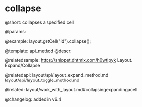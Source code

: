 collapse
=============

@short: collapses a specified cell


@params:




@example:
layout.getCell("id").collapse();


@template: api_method
@descr:

@relatedsample: https://snippet.dhtmlx.com/h0wtlpyk	Layout. Expand/Collapse

@relatedapi:
layout/api/layout_expand_method.md
layout/api/layout_toggle_method.md

@related: layout/work_with_layout.md#collapsingexpandingacell

@changelog: added in v6.4


